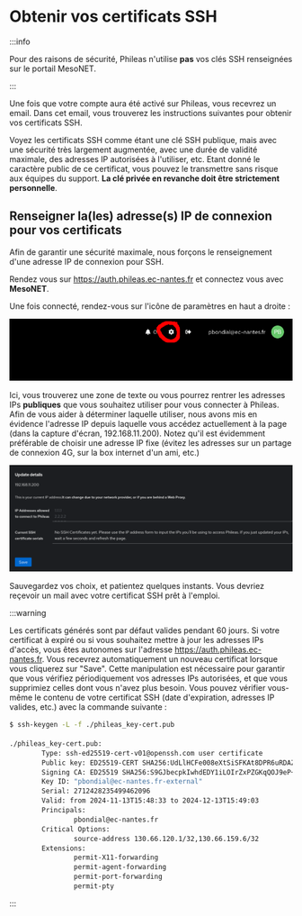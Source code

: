 # Obtenir vos certificats SSH
:::info

Pour des raisons de sécurité, Phileas n'utilise **pas** vos clés SSH renseignées sur le portail MesoNET.

:::

Une fois que votre compte aura été activé sur Phileas, vous recevrez un email. Dans cet email, vous trouverez les instructions suivantes pour obtenir vos certificats SSH.

Voyez les certificats SSH comme étant une clé SSH publique, mais avec une sécurité très largement augmentée, avec une durée de validité maximale, des adresses IP autorisées à l'utiliser, etc. Etant donné le caractère public de ce certificat, vous pouvez le transmettre sans risque aux équipes du support. **La clé privée en revanche doit être strictement personnelle**.

## Renseigner la(les) adresse(s) IP de connexion pour vos certificats
Afin de garantir une sécurité maximale, nous forçons le renseignement d'une adresse IP de connexion pour SSH.

Rendez vous sur https://auth.phileas.ec-nantes.fr et connectez vous avec **MesoNET**.


Une fois connecté, rendez-vous sur l'icône de paramètres en haut a droite :

![img alt](/img/phileas/authentik_settings.png)

Ici, vous trouverez une zone de texte ou vous pourrez rentrer les adresses IPs **publiques** que vous souhaitez utiliser pour vous connecter à Phileas. Afin de vous aider à déterminer laquelle utiliser, nous avons mis en évidence l'adresse IP depuis laquelle vous accédez actuellement à la page (dans la capture d'écran, 192.168.11.200). Notez qu'il est évidemment préférable de choisir une adresse IP fixe (évitez les adresses sur un partage de connexion 4G, sur la box internet d'un ami, etc.)

![img alt](/img/phileas/authentik_ips.png)

<!-- Not yet
:::info

Notez que dans le cas ou les adresses IPs de votre laboratoire ont été renseignées, vous serez automatiquement autorisé à vous connecter depuis celui-ci.

:::
-->


Sauvegardez vos choix, et patientez quelques instants. Vous devriez reçevoir un mail avec votre certificat SSH prêt à l'emploi.

:::warning

Les certificats générés sont par défaut valides pendant 60 jours. Si votre certificat à expiré ou si vous souhaitez mettre à jour les adresses IPs d'accès, vous êtes autonomes sur l'adresse https://auth.phileas.ec-nantes.fr. Vous recevrez automatiquement un nouveau certificat lorsque vous cliquerez sur "Save". Cette manipulation est nécessaire pour garantir que vous vérifiez périodiquement vos adresses IPs autorisées, et que vous supprimiez celles dont vous n'avez plus besoin. Vous pouvez vérifier vous-même le contenu de votre certificat SSH (date d'expiration, adresses IP valides, etc.) avec la commande suivante :

```bash
$ ssh-keygen -L -f ./phileas_key-cert.pub

./phileas_key-cert.pub:
        Type: ssh-ed25519-cert-v01@openssh.com user certificate
        Public key: ED25519-CERT SHA256:UdLlHCFe008eXtSiSFKAt8DPR6uRDAZRhdwwN7Zvr8g
        Signing CA: ED25519 SHA256:S9GJbecpkIwhdEDY1iLOIrZxPZGKqQOJ9eP+sWfqVec (using ssh-ed25519)
        Key ID: "pbondial@ec-nantes.fr-external"
        Serial: 2712428235499462096
        Valid: from 2024-11-13T15:48:33 to 2024-12-13T15:49:03
        Principals: 
                pbondial@ec-nantes.fr
        Critical Options: 
                source-address 130.66.120.1/32,130.66.159.6/32
        Extensions: 
                permit-X11-forwarding
                permit-agent-forwarding
                permit-port-forwarding
                permit-pty
```
:::